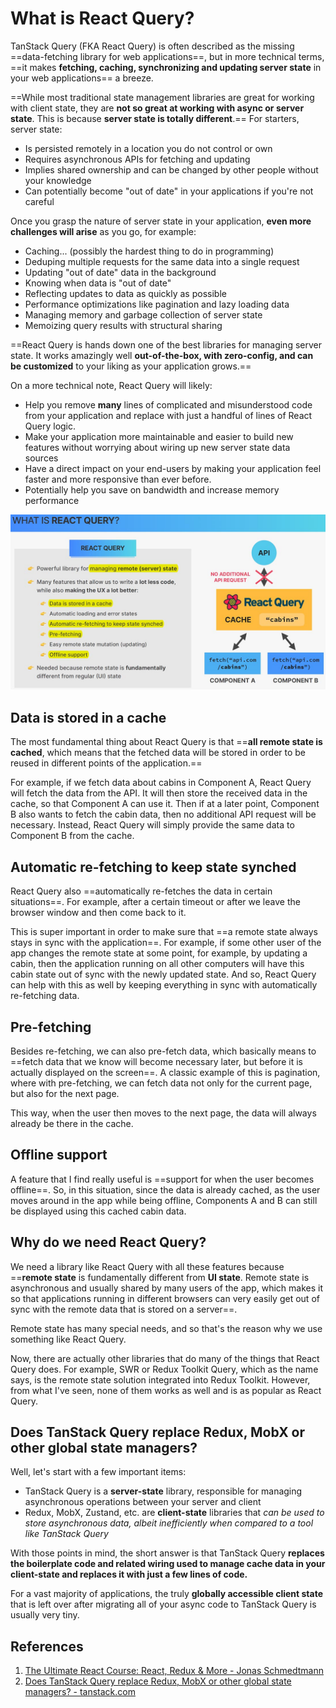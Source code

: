 # What is React Query?

TanStack Query (FKA React Query) is often described as the missing ==data-fetching library for web applications==, but in more technical terms, ==it makes **fetching, caching, synchronizing and updating server state** in your web applications== a breeze.

==While most traditional state management libraries are great for working with client state, they are **not so great at working with async or server state**. This is because **server state is totally different**.== For starters, server state:

- Is persisted remotely in a location you do not control or own
- Requires asynchronous APIs for fetching and updating
- Implies shared ownership and can be changed by other people without your knowledge
- Can potentially become "out of date" in your applications if you're not careful

Once you grasp the nature of server state in your application, **even more challenges will arise** as you go, for example:

- Caching... (possibly the hardest thing to do in programming)
- Deduping multiple requests for the same data into a single request
- Updating "out of date" data in the background
- Knowing when data is "out of date"
- Reflecting updates to data as quickly as possible
- Performance optimizations like pagination and lazy loading data
- Managing memory and garbage collection of server state
- Memoizing query results with structural sharing

==React Query is hands down one of the best libraries for managing server state. It works amazingly well **out-of-the-box, with zero-config, and can be customized** to your liking as your application grows.==

On a more technical note, React Query will likely:

- Help you remove **many** lines of complicated and misunderstood code from your application and replace with just a handful of lines of React Query logic.
- Make your application more maintainable and easier to build new features without worrying about wiring up new server state data sources
- Have a direct impact on your end-users by making your application feel faster and more responsive than ever before.
- Potentially help you save on bandwidth and increase memory performance

![React_Query01](../../img/React_Query01.jpg)

## Data is stored in a cache

The most fundamental thing about React Query is that ==**all remote state is cached**, which means that the fetched data will be stored in order to be reused in different points of the application.==

For example, if we fetch data about cabins in Component A, React Query will fetch the data from the API. It will then store the received data in the cache, so that Component A can use it. Then if at a later point, Component B also wants to fetch the cabin data, then no additional API request will be necessary. Instead, React Query will simply provide the same data to Component B from the cache.

## Automatic re-fetching to keep state synched

React Query also ==automatically re-fetches the data in certain situations==. For example, after a certain timeout or after we leave the browser window and then come back to it.

This is super important in order to make sure that ==a remote state always stays in sync with the application==. For example, if some other user of the app changes the remote state at some point, for example, by updating a cabin, then the application running on all other computers will have this cabin state out of sync with the newly updated state. And so, React Query can help with this as well by keeping everything in sync with  automatically re-fetching data.

## Pre-fetching

Besides re-fetching, we can also pre-fetch data, which basically means to ==fetch data that we know will become necessary later, but before it is actually displayed on the screen==. A classic example of this is pagination, where with pre-fetching, we can fetch data not only for the current page, but also for the next page.

This way, when the user then moves to the next page, the data will always already be there in the cache.

## Offline support

A feature that I find really useful is ==support for when the user becomes offline==. So, in this situation, since the data is already cached, as the user moves around in the app while being offline, Components A and B can still be displayed using this cached cabin data.

## Why do we need React Query?

We need a library like React Query with all these features because ==**remote state** is fundamentally different from **UI state**. Remote state is asynchronous and usually shared by many users of the app, which makes it so that applications running in different browsers can very easily get out of sync with the remote data that is stored on a server==.

Remote state has many special needs, and so that's the reason why we use something like React Query.

Now, there are actually other libraries that do many of the things that React Query does. For example, SWR or Redux Toolkit Query, which as the name says, is the remote state solution integrated into Redux Toolkit. However, from what I've seen, none of them works as well and is as popular as React Query.

## Does TanStack Query replace Redux, MobX or other global state managers?

Well, let's start with a few important items:

- TanStack Query is a **server-state** library, responsible for managing asynchronous operations between your server and client
- Redux, MobX, Zustand, etc. are **client-state** libraries that *can be used to store asynchronous data, albeit inefficiently when compared to a tool like TanStack Query*

With those points in mind, the short answer is that TanStack Query **replaces the boilerplate code and related wiring used to manage cache data in your client-state and replaces it with just a few lines of code.**

For a vast majority of applications, the truly **globally accessible client state** that is left over after migrating all of your async code to TanStack Query is usually very tiny.

## References

1. [The Ultimate React Course: React, Redux & More - Jonas Schmedtmann](https://www.udemy.com/course/the-ultimate-react-course/)
1. [Does TanStack Query replace Redux, MobX or other global state managers? - tanstack.com](https://tanstack.com/query/latest/docs/react/guides/does-this-replace-client-state)